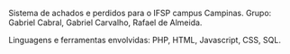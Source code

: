 Sistema de achados e perdidos para o IFSP campus Campinas.
Grupo: Gabriel Cabral, Gabriel Carvalho, Rafael de Almeida.

Linguagens e ferramentas envolvidas: PHP, HTML, Javascript, CSS, SQL.
